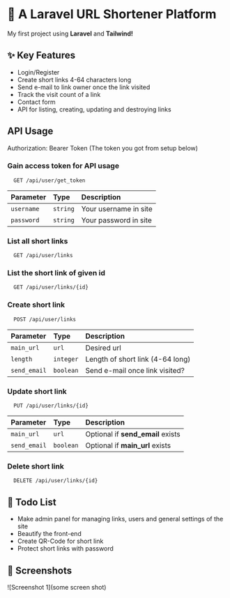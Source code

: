 # 🔗 A Laravel URL Shortener Platform
My first project using <b>Laravel</b> and <b>Tailwind!</b>


## ✨ Key Features

- Login/Register
- Create short links 4-64 characters long
- Send e-mail to link owner once the link visited
- Track the visit count of a link
- Contact form
- API for listing, creating, updating and destroying links

## API Usage
Authorization: Bearer Token (The token you got from setup below)

### Gain access token for API usage

```http
  GET /api/user/get_token
```

| Parameter  | Type     | Description           |
|:-----------|:---------|:----------------------|
| `username` | `string` | Your username in site |
| `password` | `string` | Your password in site |


### List all short links

```http
  GET /api/user/links
```

### List the short link of given id

```http
  GET /api/user/links/{id}
```

### Create short link

```http
  POST /api/user/links
```

| Parameter    | Type      | Description                      |
|:-------------|:----------|:---------------------------------|
| `main_url`   | `url`     | Desired url                      |
| `length`     | `integer` | Length of short link (4-64 long) |
| `send_email` | `boolean` | Send e-mail once link visited?   |

### Update short link

```http
  PUT /api/user/links/{id}
```

| Parameter    | Type      | Description                       |
|:-------------|:----------|:----------------------------------|
| `main_url`   | `url`     | Optional if **send_email** exists |
| `send_email` | `boolean` | Optional if **main_url** exists   |

### Delete short link

```http
  DELETE /api/user/links/{id}
```

## 📝 Todo List

- Make admin panel for managing links, users and general settings of the site
- Beautify the front-end
- Create QR-Code for short link
- Protect short links with password

## 📸 Screenshots

![Screenshot 1](some screen shot)


